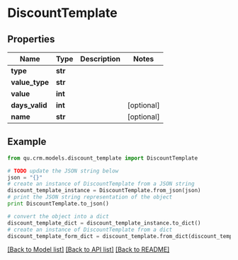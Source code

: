 # DiscountTemplate


## Properties
Name | Type | Description | Notes
------------ | ------------- | ------------- | -------------
**type** | **str** |  | 
**value_type** | **str** |  | 
**value** | **int** |  | 
**days_valid** | **int** |  | [optional] 
**name** | **str** |  | [optional] 

## Example

```python
from qu.crm.models.discount_template import DiscountTemplate

# TODO update the JSON string below
json = "{}"
# create an instance of DiscountTemplate from a JSON string
discount_template_instance = DiscountTemplate.from_json(json)
# print the JSON string representation of the object
print DiscountTemplate.to_json()

# convert the object into a dict
discount_template_dict = discount_template_instance.to_dict()
# create an instance of DiscountTemplate from a dict
discount_template_form_dict = discount_template.from_dict(discount_template_dict)
```
[[Back to Model list]](../README.md#documentation-for-models) [[Back to API list]](../README.md#documentation-for-api-endpoints) [[Back to README]](../README.md)


